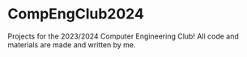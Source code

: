 # CompEngClub2024

Projects for the 2023/2024 Computer Engineering Club! All code and materials are made and written by me.
